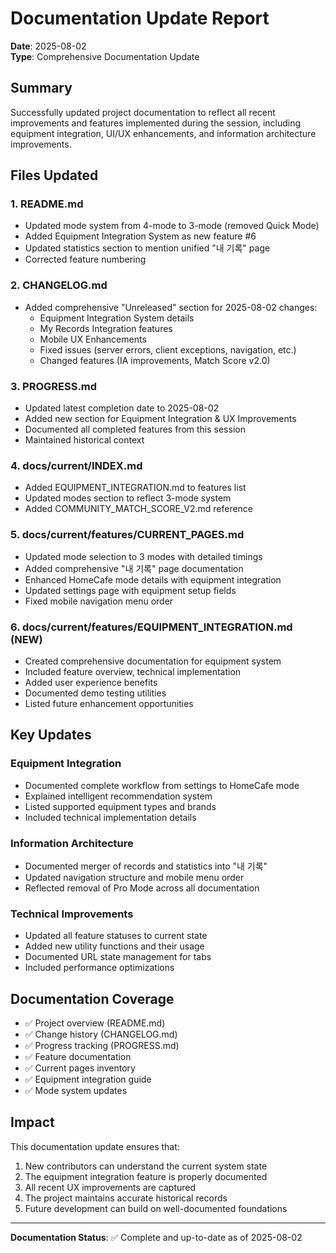 # Documentation Update Report
**Date**: 2025-08-02  
**Type**: Comprehensive Documentation Update

## Summary

Successfully updated project documentation to reflect all recent improvements and features implemented during the session, including equipment integration, UI/UX enhancements, and information architecture improvements.

## Files Updated

### 1. **README.md**
- Updated mode system from 4-mode to 3-mode (removed Quick Mode)
- Added Equipment Integration System as new feature #6
- Updated statistics section to mention unified "내 기록" page
- Corrected feature numbering

### 2. **CHANGELOG.md**
- Added comprehensive "Unreleased" section for 2025-08-02 changes:
  - Equipment Integration System details
  - My Records Integration features
  - Mobile UX Enhancements
  - Fixed issues (server errors, client exceptions, navigation, etc.)
  - Changed features (IA improvements, Match Score v2.0)

### 3. **PROGRESS.md**
- Updated latest completion date to 2025-08-02
- Added new section for Equipment Integration & UX Improvements
- Documented all completed features from this session
- Maintained historical context

### 4. **docs/current/INDEX.md**
- Added EQUIPMENT_INTEGRATION.md to features list
- Updated modes section to reflect 3-mode system
- Added COMMUNITY_MATCH_SCORE_V2.md reference

### 5. **docs/current/features/CURRENT_PAGES.md**
- Updated mode selection to 3 modes with detailed timings
- Added comprehensive "내 기록" page documentation
- Enhanced HomeCafe mode details with equipment integration
- Updated settings page with equipment setup fields
- Fixed mobile navigation menu order

### 6. **docs/current/features/EQUIPMENT_INTEGRATION.md** (NEW)
- Created comprehensive documentation for equipment system
- Included feature overview, technical implementation
- Added user experience benefits
- Documented demo testing utilities
- Listed future enhancement opportunities

## Key Updates

### Equipment Integration
- Documented complete workflow from settings to HomeCafe mode
- Explained intelligent recommendation system
- Listed supported equipment types and brands
- Included technical implementation details

### Information Architecture
- Documented merger of records and statistics into "내 기록"
- Updated navigation structure and mobile menu order
- Reflected removal of Pro Mode across all documentation

### Technical Improvements
- Updated all feature statuses to current state
- Added new utility functions and their usage
- Documented URL state management for tabs
- Included performance optimizations

## Documentation Coverage

- ✅ Project overview (README.md)
- ✅ Change history (CHANGELOG.md)
- ✅ Progress tracking (PROGRESS.md)
- ✅ Feature documentation
- ✅ Current pages inventory
- ✅ Equipment integration guide
- ✅ Mode system updates

## Impact

This documentation update ensures that:
1. New contributors can understand the current system state
2. The equipment integration feature is properly documented
3. All recent UX improvements are captured
4. The project maintains accurate historical records
5. Future development can build on well-documented foundations

---

**Documentation Status**: ✅ Complete and up-to-date as of 2025-08-02